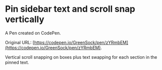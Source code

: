 # Pin sidebar text and scroll snap vertically

A Pen created on CodePen.

Original URL: [https://codepen.io/GreenSock/pen/zYRmbEM](https://codepen.io/GreenSock/pen/zYRmbEM).

Vertical scroll snapping on boxes plus text swapping for each section in the pinned text.